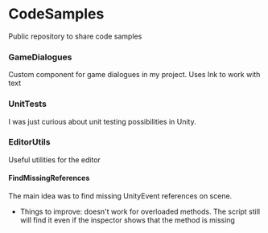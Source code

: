 # CodeSamples
Public repository to share code samples

### GameDialogues
Custom component for game dialogues in my project. Uses Ink to work with text

### UnitTests
I was just curious about unit testing possibilities in Unity.

### EditorUtils
Useful utilities for the editor

#### FindMissingReferences
The main idea was to find missing UnityEvent references on scene. 
- Things to improve: doesn't work for overloaded methods. The script still will find it even if the inspector shows that the method is missing
